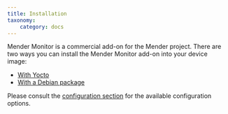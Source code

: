 ```yaml
---
title: Installation
taxonomy:
    category: docs
---
```


Mender Monitor is a commercial add-on for the Mender project. There are
two ways you can install the Mender Monitor add-on into your device image:

* [With Yocto](../../../05.Operating-System-updates-Yocto-Project/05.Customize-Mender/docs.md#monitor)
* [With a Debian package](../../../10.Downloads/docs.md#monitor)

Please consult the [configuration section](../20.Monitoring-subsystems/docs.md) 
for the available configuration options.
